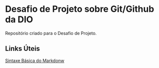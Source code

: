 # Desafio de Projeto sobre Git/Github da DIO
Repositório criado para o Desafio de Projeto. 

## Links Úteis
[Sintaxe Básica do Markdonw](https://www.markdownguide.org/basic-syntax/)
